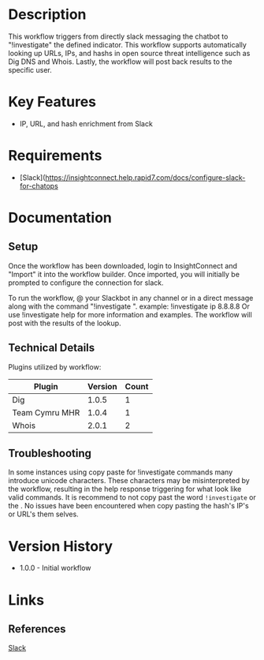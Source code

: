 # Description

This workflow triggers from directly slack messaging the chatbot to \"!investigate\" the defined indicator. This workflow supports automatically looking up URLs, IPs, and hashs in open source threat intelligence such as Dig DNS and Whois. Lastly, the workflow will post back results to the specific user.

# Key Features

* IP, URL, and hash enrichment from Slack

# Requirements

* [Slack](https://insightconnect.help.rapid7.com/docs/configure-slack-for-chatops

# Documentation

## Setup

Once the workflow has been downloaded, login to InsightConnect and "Import" it into the workflow builder. Once imported, you will initially be prompted to configure the connection for slack.

To run the workflow, @ your Slackbot in any channel or in a direct message along with the command "!investigate <command> <data>".
example: !investigate ip 8.8.8.8
Or use !investigate help for more information and examples.
The workflow will post with the results of the lookup.

## Technical Details

Plugins utilized by workflow:

|Plugin|Version|Count|
|----|----|--------|
|Dig|1.0.5|1|
|Team Cymru MHR|1.0.4|1|
|Whois|2.0.1|2|

## Troubleshooting

In some instances using copy paste for !investigate commands many introduce unicode characters.
These characters may be misinterpreted by the workflow,
resulting in the help response triggering for what look like valid commands.
It is recommend to not copy past the word `!investigate` or the <command>.
No issues have been encountered when copy pasting the hash's IP's or URL's them selves.

# Version History

* 1.0.0 - Initial workflow

# Links

## References

[Slack](https://slack.com)